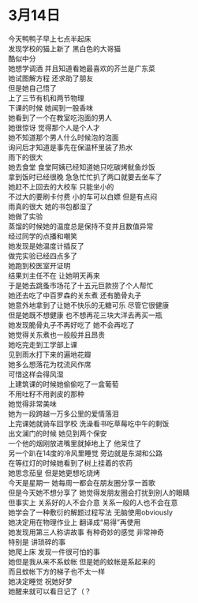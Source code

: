 # 3月14日  
今天鸭鸭子早上七点半起床  
发现学校的猫上新了  黑白色的大哥猫  
酷似中分  
她想学调酒  并且知道看她最喜欢的芥兰是广东菜  
她试图解方程  还求助了朋友  
但是她自己悟了  
上了三节有机和两节物理  
下课的时候  她闻到一股香味  
她看到了一个在教室吃泡面的男人  
她很惊讶  觉得那个人是个人才  
她不知道那个男人什么时候泡的泡面  
询问后才知道是事先在保温杯里装了热水  
雨下的很大  
她去食堂  食堂阿姨已经知道她只吃碳烤鱿鱼炒饭  
拿到饭时已经很晚  急急忙忙扒了两口就要去坐车了  
她赶不上回去的大校车  只能坐小的  
不过大的要刷卡付费  小的车可以白嫖  但是有点闷  
雨真的很大  她的书包都湿了  
她做了实验  
蒸馏的时候她的温度总是保持不变并且数值异常  
经过同学的点播和嘲笑  
她发现是她温度计插反了    
做完实验已经四点多了  
她跑到校医室开证明  
结果刘主任不在  让她明天再来  
于是她去跳蚤市场花了十五元巨款捞了个人帮忙  
她还去吃了中百罗森的关东煮  还有脆骨丸子  
她意外地拿到了让她不快乐的无糖可乐  尽管它很健康  
但是她既不想健康  也不想再花三块大洋去再买一瓶  
她发现脆骨丸子不再好吃了  她不会再吃了  
她觉得关东煮也一般般并且昂贵  
她吃完走到工学部上课  
见到雨水打下来的遍地花瓣  
她多么想落花为枕流风作席  
可惜这样会得风湿  
上建筑课的时候她偷偷吃了一盒葡萄  
不用吐籽不用剥皮的那种  
她觉得非常美味  
她为一段跨越一万多公里的爱情落泪  
上完课她就骑车回学校  洗澡看书吃草莓吃中午的剩饭  
出文澜门的时候  她见到两个保安  
一个他的烟刚放进嘴里就掉地上了  他呆住了  
另一个趴在14度的冷风里睡觉 旁边就是东湖和公路  
在等红灯的时候她看到了树上挂着的农药  
她思念茄皇  但是她更想吃烧烤  
今天是星期一  她每周一都会在朋友圈分享一首歌  
但是今天她不想分享了  她觉得发朋友圈会打扰到别人的眼睛  
但事实上  关系好的人不会介意  关系一般的人也不会在意  
她学会了一种敷衍的解题过程写法  无脑使用obviously  
她决定用在物理作业上  翻译成“易得”再使用  
她发现用第三人称讲故事  有种奇妙的感觉  非常神奇  
特别是  讲琐碎的事  
她爬上床  发现一件很可怕的事  
她但是我从来不系蚊帐  但是她的蚊帐是系起来的  
而且蚊帐下方的梯子也不太一样  
她决定睡觉  祝她好梦  
她醒来就可以看日记了（？  

